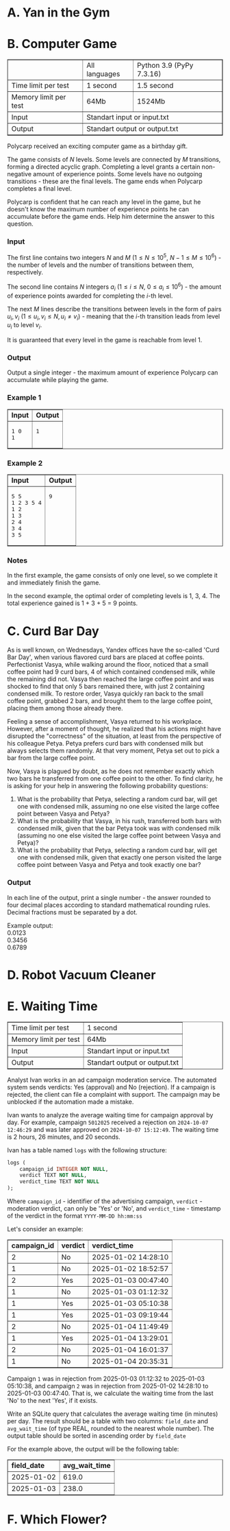 # A. Yan in the Gym

# B. Computer Game
<table border="1">
<tr>
    <td></td>
    <td>All languages</td>
    <td>Python 3.9 (PyPy 7.3.16)</td>
  </tr>
  <tr>
    <td>Time limit per test</td>
    <td>1 second</td>
    <td>1.5 second</td>
  </tr>
  <tr>
    <td>Memory limit per test</td>
    <td>64Mb</td>
    <td>1524Mb</td>
  </tr>
  <tr>
    <td>Input</td>
    <td colspan="2">Standart input or input.txt</td>
  </tr>
  <tr>
    <td>Output</td>
    <td colspan="2">Standart output or output.txt</td>
  </tr>
</table>

Polycarp received an exciting computer game as a birthday gift.

The game consists of $N$ levels. Some levels are connected by $M$ transitions, forming a directed acyclic graph. Completing a level grants a certain non-negative amount of experience points. Some levels have no outgoing transitions - these are the final levels. The game ends when Polycarp completes a final level.

Polycarp is confident that he can reach any level in the game, but he doesn't know the maximum number of experience points he can accumulate before the game ends. Help him determine the answer to this question.

### Input
The first line contains two integers $N$ and $M$ $(1 \leq N \leq 10^5,~N-1 \leq M \leq 10^6)$ - the number of levels and the number of transitions between them, respectively.

The second line contains $N$ integers $a_i$ $(1 \leq i \leq N,~0 \leq a_i \leq 10^6)$ - the amount of experience points awarded for completing the $i$-th level.

The next $M$ lines describe the transitions between levels in the form of pairs $u_i, v_i$ $(1 \leq u_i, v_i \leq N, u_i \neq v_i)$ - meaning that the $i$-th transition leads from level $u_i$ to level $v_i$.

It is guaranteed that every level in the game is reachable from level 1.

### Output
Output a single integer - the maximum amount of experience Polycarp can accumulate while playing the game.

### Example 1
<table border="1">
  <tr>
    <td><b>Input</b></td>
    <td><b>Output</b></td>
  </tr>
  <tr>
    <td>
<pre>
1 0
1
</pre>
</td>
    <td>
<pre>
1

</pre>
    </td>
  </tr>
</table>

### Example 2
<table border="1">
  <tr>
    <td><b>Input</b></td>
    <td><b>Output</b></td>
  </tr>
  <tr>
    <td>
<pre>
5 5
1 2 3 5 4
1 2
1 3
2 4
3 4
3 5
</pre>
</td>
    <td>
<pre>
9
<br>

<br>

</pre>
    </td>
  </tr>
</table>

### Notes
In the first example, the game consists of only one level, so we complete it and immediately finish the game.

In the second example, the optimal order of completing levels is 1, 3, 4. The total experience gained is 1 + 3 + 5 = 9 points.

# C. Curd Bar Day

As is well known, on Wednesdays, Yandex offices have the so-called 'Curd Bar Day', when various flavored curd bars are placed at coffee points. Perfectionist Vasya, while walking around the floor, noticed that a small coffee point had 9 curd bars, 4 of which contained condensed milk, while the remaining did not. Vasya then reached the large coffee point and was shocked to find that only 5 bars remained there, with just 2 containing condensed milk. To restore order, Vasya quickly ran back to the small coffee point, grabbed 2 bars, and brought them to the large coffee point, placing them among those already there.

Feeling a sense of accomplishment, Vasya returned to his workplace. However, after a moment of thought, he realized that his actions might have disrupted the "correctness" of the situation, at least from the perspective of his colleague Petya. Petya prefers curd bars with condensed milk but always selects them randomly. At that very moment, Petya set out to pick a bar from the large coffee point.

Now, Vasya is plagued by doubt, as he does not remember exactly which two bars he transferred from one coffee point to the other. To find clarity, he is asking for your help in answering the following probability questions:

1. What is the probability that Petya, selecting a random curd bar, will get one with condensed milk, assuming no one else visited the large coffee point between Vasya and Petya?
2. What is the probability that Vasya, in his rush, transferred both bars with condensed milk, given that the bar Petya took was with condensed milk (assuming no one else visited the large coffee point between Vasya and Petya)?
3. What is the probability that Petya, selecting a random curd bar, will get one with condensed milk, given that exactly one person visited the large coffee point between Vasya and Petya and took exactly one bar?

### Output
In each line of the output, print a single number - the answer rounded to four decimal places according to standard mathematical rounding rules. Decimal fractions must be separated by a dot.

Example output:<br>
0.0123<br>
0.3456<br>
0.6789

# D. Robot Vacuum Cleaner

# E. Waiting Time
<table border="1">
  <tr>
    <td>Time limit per test</td>
    <td>1 second</td>
  </tr>
  <tr>
    <td>Memory limit per test</td>
    <td>64Mb</td>
  </tr>
  <tr>
    <td>Input</td>
    <td>Standart input or input.txt</td>
  </tr>
  <tr>
    <td>Output</td>
    <td>Standart output or output.txt</td>
  </tr>
</table>

Analyst Ivan works in an ad campaign moderation service. The automated system sends verdicts: Yes (approval) and No (rejection). If a campaign is rejected, the client can file a complaint with support. The campaign may be unblocked if the automation made a mistake.
<br>

Ivan wants to analyze the average waiting time for campaign approval by day. For example, campaign `5012025` received a rejection on `2024-10-07 12:46:29` and was later approved on `2024-10-07 15:12:49`. The waiting time is 2 hours, 26 minutes, and 20 seconds.
<br>

Ivan has a table named `logs` with the following structure:

```sql
logs (
    campaign_id INTEGER NOT NULL,
    verdict TEXT NOT NULL,
    verdict_time TEXT NOT NULL
);
```
Where `campaign_id` - identifier of the advertising campaign, `verdict` - moderation verdict, can only be 'Yes' or 'No', and `verdict_time` - timestamp of the verdict in the format `YYYY-MM-DD hh:mm:ss`

Let's consider an example:
<table border="1">
  <tr>
    <td><b>campaign_id</b></td>
    <td><b>verdict</b></td>
    <td><b>verdict_time</b></td>
  </tr>
  <tr>
    <td>2</td>
    <td>No</td>
    <td>2025-01-02 14:28:10</td>
  </tr>
  <tr>
    <td>1</td>
    <td>No</td>
    <td>2025-01-02 18:52:57</td>
  </tr>
  <tr>
    <td>2</td>
    <td>Yes</td>
    <td>2025-01-03 00:47:40</td>
  </tr>
  <tr>
    <td>1</td>
    <td>No</td>
    <td>2025-01-03 01:12:32</td>
  </tr>
  <tr>
    <td>1</td>
    <td>Yes</td>
    <td>2025-01-03 05:10:38</td>
  </tr>
  <tr>
    <td>1</td>
    <td>Yes</td>
    <td>2025-01-03 09:19:44</td>
  </tr>
  <tr>
    <td>2</td>
    <td>No</td>
    <td>2025-01-04 11:49:49</td>
  </tr>
  <tr>
    <td>1</td>
    <td>Yes</td>
    <td>2025-01-04 13:29:01</td>
  </tr>
  <tr>
    <td>2</td>
    <td>No</td>
    <td>2025-01-04 16:01:37</td>
  </tr>
  <tr>
    <td>1</td>
    <td>No</td>
    <td>2025-01-04 20:35:31</td>
  </tr>
</table>

Campaign `1` was in rejection from 2025-01-03 01:12:32 to 2025-01-03 05:10:38, and campaign `2` was in rejection from 2025-01-02 14:28:10 to 2025-01-03 00:47:40. That is, we calculate the waiting time from the last 'No' to the next 'Yes', if it exists.
<br>

Write an SQLite query that calculates the average waiting time (in minutes) per day. The result should be a table with two columns: `field_date` and `avg_wait_time` (of type REAL, rounded to the nearest whole number). The output table should be sorted in ascending order by `field_date`
<br>

For the example above, the output will be the following table:
<table border="1">
  <tr>
    <td><b>field_date</b></td>
    <td><b>avg_wait_time</b></td>
  </tr>
  <tr>
    <td>2025-01-02</td>
    <td>619.0</td>
  </tr>
  <tr>
    <td>2025-01-03</td>
    <td>238.0</td>
  </tr>
</table>

# F. Which Flower?
